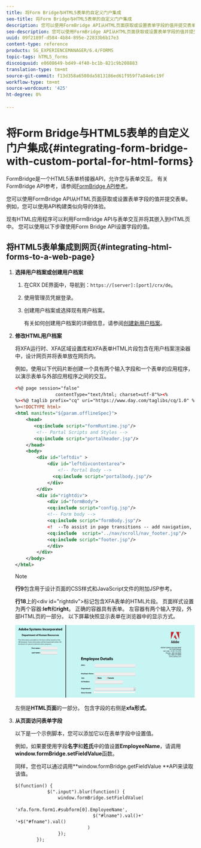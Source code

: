 ```yaml
---
title: 将Form Bridge与HTML5表单的自定义门户集成
seo-title: 将Form Bridge与HTML5表单的自定义门户集成
description: 您可以使用FormBridge API从HTML页面获取或设置表单字段的值并提交表单。
seo-description: 您可以使用FormBridge API从HTML页面获取或设置表单字段的值并提交表单。
uuid: 09f2189f-d584-4b84-895e-22833b6b17e3
content-type: reference
products: SG_EXPERIENCEMANAGER/6.4/FORMS
topic-tags: hTML5_forms
discoiquuid: e0608649-bd49-4f40-bc1b-821c9b208883
translation-type: tm+mt
source-git-commit: f13d358a6508da5813186ed61f959f7a84e6c19f
workflow-type: tm+mt
source-wordcount: '425'
ht-degree: 0%

---
```



# 将Form Bridge与HTML5表单的自定义门户集成{#integrating-form-bridge-with-custom-portal-for-html-forms}

FormBridge是一个HTML5表单桥接器API，允许您与表单交互。 有关FormBridge API参考，请参阅[FormBridge API参考](/help/forms/using/form-bridge-apis.md)。

您可以使用FormBridge API从HTML页面获取或设置表单字段的值并提交表单。 例如，您可以使用API构建类似向导的体验。

现有HTML应用程序可以利用FormBridge API与表单交互并将其嵌入到HTML页中。 您可以使用以下步骤使用Form Bridge API设置字段的值。

## 将HTML5表单集成到网页{#integrating-html-forms-to-a-web-page}

1. **选择用户档案或创建用户档案**

   1. 在CRX DE界面中，导航到：`https://[server]:[port]/crx/de`。
   1. 使用管理员凭据登录。
   1. 创建用户档案或选择现有用户档案。

      有关如何创建用户档案的详细信息，请参阅[创建新用户档案](/help/forms/using/custom-profile.md)。

1. **修改HTML用户档案**

   将XFA运行时、XFA区域设置库和XFA表单HTML片段包含在用户档案渲染器中，设计网页并将表单放在网页内。

   例如，使用以下代码片断创建一个具有两个输入字段和一个表单的应用程序，以演示表单与外部应用程序之间的交互。

   ```xml
   <%@ page session="false"
                  contentType="text/html; charset=utf-8"%><%
   %><%@ taglib prefix="cq" uri="https://www.day.com/taglibs/cq/1.0" %><%
   %><!DOCTYPE html>
   <html manifest="${param.offlineSpec}">
       <head>
          <cq:include script="formRuntime.jsp"/>
           <!-- Portal Scripts and Styles -->
          <cq:include script="portalheader.jsp"/> 
       </head>
       <body>
           <div id="leftdiv" >
               <div id="leftdivcontentarea">   
                   <!-- Portal Body -->
                 <cq:include script="portalbody.jsp"/>  
               </div>
           </div>
           <div id="rightdiv">
               <div id="formBody">
               <cq:include script="config.jsp"/>
               <!-- Form body -->
               <cq:include script="formBody.jsp"/>
               <!  --To assist in page transitions -- add navigation, based on scrolling -->
               <cq:include  script="../nav/scroll/nav_footer.jsp"/>
               <cq:include script="footer.jsp"/>
               </div>    
           </div>
       </body>
   </html>
   ```

   >[!NOTE]
   >
   >**行9**&#x200B;包含用于设计页面的CSS样式和JavaScript文件的附加JSP参考。
   >
   >**行18**&#x200B;上的&lt;div id=&quot;rightdiv&quot;>标记包含XFA表单的HTML片段。
   页面样式设置为两个容器:**left**&#x200B;和&#x200B;**right**。 正确的容器具有表单。 左容器有两个输入字段，外部HTML页的一部分。
   以下屏幕快照显示表单在浏览器中的显示方式。

   ![门户](assets/portal.jpg)

   左侧是&#x200B;**HTML页面**&#x200B;的一部分。 包含字段的右侧是&#x200B;**xfa形式**。

1. **从页面访问表单字段**

   以下是一个示例脚本，您可以添加它以在表单字段中设置值。

   例如，如果要使用字段&#x200B;**名字**&#x200B;和&#x200B;**姓氏**&#x200B;中的值设置&#x200B;**EmployeeName**，请调用&#x200B;**window.formBridge.setFieldValue**&#x200B;函数。

   同样，您也可以通过调用**window.formBridge.getFieldValue **API来读取该值。

   ```
   $(function() {
               $(".input").blur(function() {
                   window.formBridge.setFieldValue(
                               'xfa.form.form1.#subform[0].EmployeeName',
                                $("#lname").val()+' '+$("#fname").val()
                              )
                   });
           });
   ```

